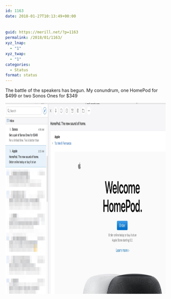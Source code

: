 ```yaml
---
id: 1163
date: 2018-01-27T10:13:49+00:00


guid: https://merill.net/?p=1163
permalink: /2018/01/1163/
xyz_lnap:
  - "1"
xyz_twap:
  - "1"
categories:
  - Status
format: status
---
```

The battle of the speakers has begun. My conundrum, one HomePod for $499 or two Sonos Ones for $349

<img src="/wp-content/uploads/2018/01/badbc8cb6425459f902b9a28044b6376.jpg" width="600" height="600" />